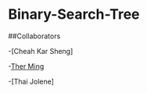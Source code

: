 # Binary-Search-Tree

##Collaborators

-[Cheah Kar Sheng]

-[Ther Ming](https://github.com/ThrMing)

-[Thai Jolene]
